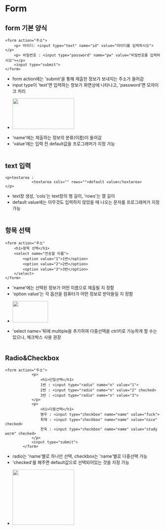 # Form 
## form 기본 양식
```
<form action="주소">
    <p> 아이디: <input type="text" name="id" value="아이디를 입력하시오"></p>
    <p> 비밀번호 : <input type="password" name="pw" value="비밀번호를 입력하시오"></p>
    <input type="submit">
</form>
```
* form action에는 'submit'을 통해 제출한 정보가 보내지는 주소가 들어감
* input type이 'text'면 입력하는 정보가 화면상에 나타나고, 'password'면 모자이크 처리
+ <img src="https://github.com/frontStudy/img/blob/master/form_id%26pw.PNG" width=200px height=100px>
  <br/>
* 'name'에는 제출하는 정보의 분류(이름)이 들어감
* 'value'에는 입력 전 default값을 프로그래머가 지정 가능<br/> <br/>
## text 입력
```
<p>textarea :
            <textarea cols="" rows="">default value</textarea>
</p>
```
* text창 생성, 'cols'는 text창의 행 길이, 'rows'는 열 길이 
* default value에는 아무것도 입력하지 않았을 때 나오는 문자를 프로그래머가 지정 가능<br/> <br/>
## 항목 선택
```
<form action="주소"
    <h1>항목 선택</h1>
    <select name="전송할 이름">
        <option value="1">1번</option>
        <option value="2">2번</option>
        <option value="3">3번</option>
    </select>
</form>
```
* 'name'에는 선택된 정보가 어떤 이름으로 제출될 지 정함
* 'option value'는 각 옵션을 컴퓨터가 어떤 정보로 받아들일 지 정함
+ <img src="https://github.com/frontStudy/img/blob/master/select.PNG" width=115px height=70px>
* 'select name='뒤에 multiple을 추가하여 다중선택을 ctrl키로 가능하게 할 수는 있으나, 체크박스 사용 권장<br/> <br/>
## Radio&Checkbox
```
<form action="주소">
            <p>
                <h1>단일선택</h1>
                1번 : <input type="radio" name="n" value="1">
                2번 : <input type="radio" name="n" value="2" checked>
                3번 : <input type="radio" name="n" value="3">
            </p>
            <p>
                <h1>다중선택</h1>
                병우 : <input type="checkbox" name="name" value="fuck">
                최재 : <input type="checkbox" name="name" value="nice" checked>
                찬욱 : <input type="checkbox" name="name" value="study worm" checked>
            </p>
            <input type="submit">
        </form>
```
* radio는 'name'별로 하나만 선택, checkbox는 'name'별로 다중선택 가능
* 'checked'를 해주면 default값으로 선택되어있는 것을 지정 가능 
+ <img src="https://github.com/frontStudy/img/blob/master/radio%26checkbox.PNG" width=200px height=180px>
